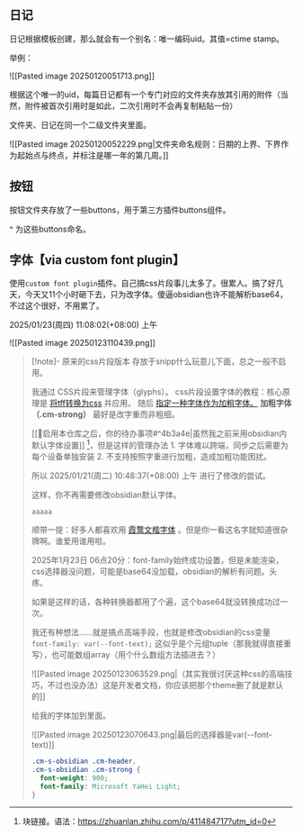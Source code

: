 ## 日记

日记根据模板创建，那么就会有一个别名：唯一编码uid。其值=ctime stamp。

举例：  

![[Pasted image 20250120051713.png]]

根据这个唯一的uid，每篇日记都有一个专门对应的文件夹存放其引用的附件（当然，附件被首次引用时是如此，二次引用时不会再复制粘贴一份）

文件夹、日记在同一个二级文件夹里面。

![[Pasted image 20250120052229.png|文件夹命名规则：日期的上界、下界作为起始点与终点，并标注是哪一年的第几周。]]


## 按钮

按钮文件夹存放了一些buttons，用于第三方插件buttons组件。 

^ 为这些buttons命名。

## 字体【via custom font plugin】

使用`custom font plugin`插件。自己搞css片段事儿太多了。很累人。搞了好几天，今天又11个小时砸下去，只为改字体。傻逼obsidian也许不能解析base64，不过这个很好，不用累了。

2025/01/23(周四) 11:08:02(+08:00) 上午



![[Pasted image 20250123110439.png]]

>[!note]- 原来的css片段版本
> 存放于snipp什么玩意儿下面，总之一般不启用。
> 
> 我通过 CSS片段来管理字体（glyphs）。 css片段设置字体的教程：核心原理是 [将tff转换为css](https://forum-zh.obsidian.md/t/topic/6409) 并应用。 随后 [指定一种字体作为加粗字体。](https://forum-zh.obsidian.md/t/topic/30563/6) **加粗字体（.cm-strong）** 最好是改字重而非粗细。
> 
> [[📢启用本仓库之后，你的待办事项#^4b3a4e|虽然我之前采用obsidian内默认字体设置]] [^1]，但是这样的管理办法 1. 字体难以跨端，同步之后需要为每个设备单独安装 2. 不支持按照字重进行加粗，造成加粗功能困扰。
> 
> 所以 2025/01/21(周二) 10:48:37(+08:00) 上午 进行了修改的尝试。
> 
> 这样，你不再需要修改obsidian默认字体。
> 
> ```
> aaaaa
> ```
> 
> 顺带一提：好多人都喜欢用 [霞鹜文楷字体](https://pkmer.cn/Pkmer-Docs/10-obsidian/obsidian%E5%A4%96%E8%A7%82/css-%E7%89%87%E6%AE%B5/obsidian%E5%AE%89%E5%8D%93%E4%B8%8A%E5%88%A9%E7%94%A8css%E4%BF%AE%E6%94%B9%E7%95%8C%E9%9D%A2%E5%AD%97%E4%BD%93/) 。但是你一看这名字就知道很杂牌啊。谁爱用谁用啦。
> 
> 
> 
> 
> 2025年1月23日 06点20分：font-family始终成功设置，但是未能渲染，css选择器没问题，可能是base64没加载，obsidian的解析有问题。头疼。
> 
> 如果是这样的话，各种转换器都用了个遍，这个base64就没转换成功过一次。
> 
> 
> 
> 我还有种想法……就是搞点高端手段，也就是修改obsidian的css变量 `font-family: var(--font-text);` 这似乎是个元组tuple（那我就得直接重写），也可能数组array（用个什么数组方法插进去？）
> 
> ![[Pasted image 20250123063529.png|（其实我很讨厌这种css的高端技巧，不过也没办法）这是开发者文档，你应该把那个theme删了就是默认的]]
> 
> 
> 
> 给我的字体加到里面。
> 
> 
> ![[Pasted image 20250123070643.png|最后的选择器是var(--font-text)]]
> 
> 
> 
> ```css
> .cm-s-obsidian .cm-header,
> .cm-s-obsidian .cm-strong {
>   font-weight: 900;
>   font-family: Microsoft YaHei Light;
> }
> ```
> 

[^1]: 块链接。语法：https://zhuanlan.zhihu.com/p/411484717?utm_id=0